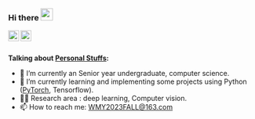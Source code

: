 ### Hi there <img src="https://media.giphy.com/media/hvRJCLFzcasrR4ia7z/giphy.gif" width="25px">

<a href="https://www.zhihu.com/people/wmy-77-89">
  <img align="left" alt="Mingyang Wu's Zhihu" width="22px" src="https://cdn.jsdelivr.net/npm/simple-icons@3.13.0/icons/zhihu.svg" />
</a>
<a href="mingyangup.top">
  <img align="left" alt="Mingyang Wu's Notion" width="22px" src="https://cdn.jsdelivr.net/npm/simple-icons@3.13.0/icons/notion.svg" />
</a>
<!-- <a href="https://www.linkedin.cn/incareer/in/ACoAAD7DeTEBq3nFfTfDK9v-iY1ep4FqA4TmSGc">
  <img align="left" alt="Mingyang Wu's LinkdeIN" width="22px" src="https://cdn.jsdelivr.net/npm/simple-icons@v3/icons/linkedin.svg" />
</a> -->

<!-- <a href="">
  <img align="left" alt="Mingyang Wu's Google Scholar" width="22px" src="https://cdn.jsdelivr.net/npm/simple-icons@3.12.4/icons/googlescholar.svg" />
</a> -->
<!-- <a href="https://leetcode.com/">
  <img align="left" alt="Abhishek's Leetcode" width="22px" src="https://cdn.jsdelivr.net/npm/simple-icons@v3/icons/leetcode.svg" />
</a> -->
<!-- <a href="https://twitter.com/">
  <img align="left" alt="Mingyang | Twitter" width="22px" src="https://cdn.jsdelivr.net/npm/simple-icons@v3/icons/twitter.svg" />
</a> -->
<!-- <a href="https://www.instagram.com/">
  <img align="left" alt="Mingyang Wu's Instagram" width="22px" src="https://cdn.jsdelivr.net/npm/simple-icons@v3/icons/instagram.svg" />
</a> -->
<!-- <a href="https://www.reddit.com/">
  <img align="left" alt="Mingyang's Reddit" width="22px" src="https://cdn.jsdelivr.net/npm/simple-icons@v3/icons/reddit.svg" />
</a> -->
<!-- <a href="">
  <img align="left" alt="Mingyang's Discord" width="22px" src="https://cdn.jsdelivr.net/npm/simple-icons@v3/icons/discord.svg" />
</a> -->

<br />
<br />

**Talking about [Personal Stuffs](mingyangwu.me):**

- 🔭 I’m currently an Senior year undergraduate, computer science.
- 🌱 I’m currently learning and implementing some projects using Python ([PyTorch](https://pytorch.org/tutorials/), Tensorflow).
- 🧑‍💻 Research area : deep learning, Computer vision.
- 📫 How to reach me: <a href="WMY2023FALL@163.com">WMY2023FALL@163.com</a>
<!-- - 😄 Pronouns: He/His
- ⚡ Fun fact:  -->
